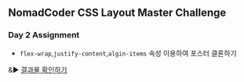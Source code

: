 ## NomadCoder CSS Layout Master Challenge
### Day 2 Assignment

- `flex-wrap`,`justify-content`,`algin-items` 속성 이용하여 포스터 클론하기

&▶ [결과물 확인하기](https://consideratealicebluewatchdog.tinakim.repl.co/)
